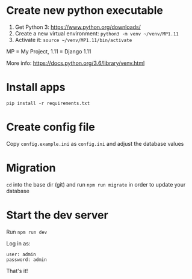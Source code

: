 Create new python executable
===============================
1. Get Python 3: https://www.python.org/downloads/
2. Create a new virtual environment: `python3 -m venv ~/venv/MP1.11`
3. Activate it: `source ~/venv/MP1.11/bin/activate`

MP = My Project, 1.11 = Django 1.11

More info: https://docs.python.org/3.6/library/venv.html

Install apps
===============
`pip install -r requirements.txt`

Create config file
=====================
Copy `config.example.ini` as `config.ini` and adjust the database values

Migration
============
`cd` into the base dir (git) and run `npm run migrate` in order to update your database

Start the dev server
=======================
Run `npm run dev`

Log in as:

    user: admin
    password: admin

That's it!
